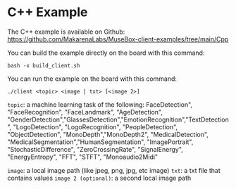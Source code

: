 # C++ Example

The C++ example is available on Github:
https://github.com/MakarenaLabs/MuseBox-client-examples/tree/main/Cpp

You can build the example directly on the board with this command:

```
bash -x build_client.sh
```

You can run the example on the board with this command:

```
./client <topic> <image | txt> [<image 2>]
```

`topic`: a machine learning task of the following: FaceDetection", "FaceRecognition", "FaceLandmark", "AgeDetection", "GenderDetection","GlassesDetection","EmotionRecognition","TextDetection", "LogoDetection", "LogoRecognition", "PeopleDetection", "ObjectDetection", "MonoDepth","MonoDepth2", "MedicalDetection", "MedicalSegmentation","HumanSegmentation", "ImagePortrait", "StochasticDifference", "ZeroCrossingRate", "SignalEnergy", "EnergyEntropy", "FFT", "STFT", "Monoaudio2Midi"

`image`: a local image path (like jpeg, png, jpg, etc image)
`txt`: a txt file that contains values
`image 2 (optional)`: a second local image path